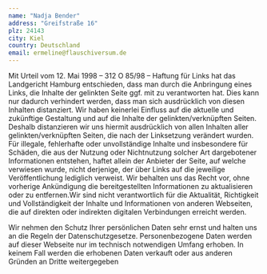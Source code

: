 ```yaml
---
name: "Nadja Bender"
address: "Greifstraße 16"
plz: 24143
city: Kiel
country: Deutschland
email: ermeline@flauschiversum.de
---
```



Mit Urteil vom 12. Mai 1998 – 312 O 85/98 – Haftung für Links hat das Landgericht Hamburg entschieden, dass man durch die Anbringung eines Links, die Inhalte der gelinkten Seite ggf. mit zu verantworten hat. Dies kann nur dadurch verhindert werden, dass man sich ausdrücklich von diesen Inhalten distanziert. Wir haben keinerlei Einfluss auf die aktuelle und zukünftige Gestaltung und auf die Inhalte der gelinkten/verknüpften Seiten. Deshalb distanzieren wir uns hiermit ausdrücklich von allen Inhalten aller gelinkten/verknüpften Seiten, die nach der Linksetzung verändert wurden. Für illegale, fehlerhafte oder unvollständige Inhalte und insbesondere für Schäden, die aus der Nutzung oder Nichtnutzung solcher Art dargebotener Informationen entstehen, haftet allein der Anbieter der Seite, auf welche verwiesen wurde, nicht derjenige, der über Links auf die jeweilige Veröffentlichung lediglich verweist. Wir behalten uns das Recht vor, ohne vorherige Ankündigung die bereitgestellten Informationen zu aktualisieren oder zu entfernen.Wir sind nicht verantwortlich für die Aktualität, Richtigkeit und Vollständigkeit der Inhalte und Informationen von anderen Webseiten, die auf direkten oder indirekten digitalen Verbindungen erreicht werden.

Wir nehmen den Schutz Ihrer persönlichen Daten sehr ernst und halten uns an die Regeln der Datenschutzgesetze. Personenbezogene Daten werden auf dieser Webseite nur im technisch notwendigen Umfang erhoben. In keinem Fall werden die erhobenen Daten verkauft oder aus anderen Gründen an Dritte weitergegeben
